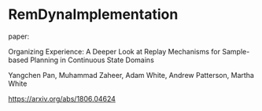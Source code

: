 # RemDynaImplementation

paper:

Organizing Experience: A Deeper Look at Replay Mechanisms for Sample-based Planning in Continuous State Domains

Yangchen Pan, Muhammad Zaheer, Adam White, Andrew Patterson, Martha White

https://arxiv.org/abs/1806.04624
